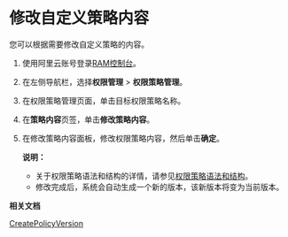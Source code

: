 # 修改自定义策略内容

您可以根据需要修改自定义策略的内容。

1.  使用阿里云账号登录[RAM控制台](https://ram.console.aliyun.com/)。

2.  在左侧导航栏，选择**权限管理** \> **权限策略管理**。

3.  在权限策略管理页面，单击目标权限策略名称。

4.  在**策略内容**页签，单击**修改策略内容**。

5.  在修改策略内容面板，修改权限策略内容，然后单击**确定**。

    **说明：**

    -   关于权限策略语法和结构的详情，请参见[权限策略语法和结构](/intl.zh-CN/权限策略管理/权限策略语言/权限策略语法和结构.md)。
    -   修改完成后，系统会自动生成一个新的版本，该新版本将变为当前版本。

**相关文档**  


[CreatePolicyVersion](/intl.zh-CN/API参考/API参考（RAM）/权限策略管理接口/CreatePolicyVersion.md)

